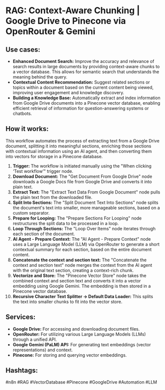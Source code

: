 # RAG: Context-Aware Chunking | Google Drive to Pinecone via OpenRouter & Gemini

## Use cases:

- **Enhanced Document Search:** Improve the accuracy and relevance of search results in large documents by providing context-aware chunks to a vector database. This allows for semantic search that understands the meaning behind the query.
- **Contextual Content Recommendation:** Suggest related sections or topics within a document based on the current content being viewed, improving user engagement and knowledge discovery.
- **Building a Knowledge Base:** Automatically extract and index information from Google Drive documents into a Pinecone vector database, enabling efficient retrieval of information for question-answering systems or chatbots.

## How it works:

This workflow automates the process of extracting text from a Google Drive document, splitting it into meaningful sections, enriching those sections with contextual information using an AI agent, and then converting them into vectors for storage in a Pinecone database.

1.  **Trigger:** The workflow is initiated manually using the "When clicking ‘Test workflow’" trigger node.
2.  **Download Document:** The "Get Document From Google Drive" node downloads a Google Docs file from Google Drive and converts it into plain text.
3.  **Extract Text:** The "Extract Text Data From Google Document" node pulls the plain text from the downloaded file.
4.  **Split Into Sections:** The "Split Document Text Into Sections" node splits the document's text into smaller, more manageable sections, based on a custom separator.
5.  **Prepare for Looping:** The "Prepare Sections For Looping" node restructures the split data to be processed in a loop.
6.  **Loop Through Sections:** The "Loop Over Items" node iterates through each section of the document.
7.  **AI Agent - Prepare Context:** The "AI Agent - Prepare Context" node uses a Large Language Model (LLM) via OpenRouter to generate a short contextual summary for each section, based on the entire document content.
8.  **Concatenate the context and section text:** The "Concatenate the context and section text" node merges the context from the AI agent with the original text section, creating a context-rich chunk.
9.  **Vectorize and Store:** The "Pinecone Vector Store" node takes the combined context and section text and converts it into a vector embedding using Google Gemini. The embedding is then stored in a Pinecone vector database.
10.  **Recursive Character Text Splitter -> Default Data Loader:** This splits the text into smaller chunks to fit into the vector store.

## Services:

-   **Google Drive:** For accessing and downloading document files.
-   **OpenRouter:** For utilizing various Large Language Models (LLMs) through a unified API.
-   **Google Gemini (PaLM) API:** For generating text embeddings (vector representations) and context.
-   **Pinecone:** For storing and querying vector embeddings.

## Hashtags:

#n8n #RAG #VectorDatabase #Pinecone #GoogleDrive #Automation #LLM
